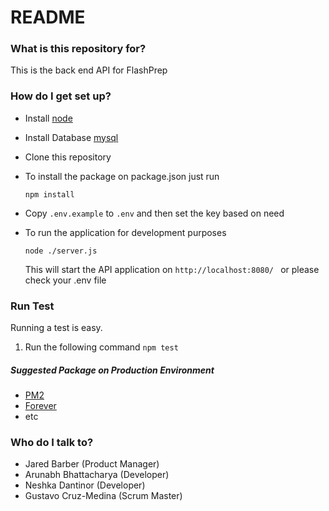 # README #

### What is this repository for? ###

This is the back end API for FlashPrep

### How do I get set up? ###

* Install [node](https://nodejs.org/en/)
* Install Database [mysql](https://www.mysql.com/)
* Clone this repository
* To install the package on package.json just run

    `npm install`

* Copy `.env.example` to `.env` and then set the key based on need

* To run the application for development purposes

    `node ./server.js`

    This will start the API application on `http://localhost:8080/ ` or please check your .env file

### Run Test
Running a test is easy.
1. Run the following command `npm test` 

##### Suggested Package on Production Environment
* [PM2](https://www.npmjs.com/package/pm2)
* [Forever](https://www.npmjs.com/package/forever)
* etc

### Who do I talk to? ###

* Jared Barber (Product Manager) 
* Arunabh Bhattacharya (Developer) 
* Neshka Dantinor (Developer) 
* Gustavo Cruz-Medina (Scrum Master)
